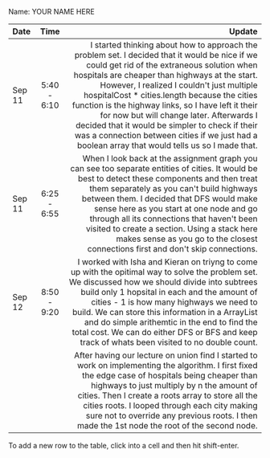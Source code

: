 Name: YOUR NAME HERE

| Date   |    Time     |                                                                                                                                                                                                                                                                                                                                                                                                                                                                                                                                                Update |
|:-------|:-----------:|------------------------------------------------------------------------------------------------------------------------------------------------------------------------------------------------------------------------------------------------------------------------------------------------------------------------------------------------------------------------------------------------------------------------------------------------------------------------------------------------------------------------------------------------------:| 
| Sep 11 | 5:40 - 6:10 | I started thinking about how to approach the problem set. I decided that it would be nice if we could get rid of the extraneous solution when hospitals are cheaper than highways at the start. However, I realized I couldn't just multiple hospitalCost * cities.length because the cities function is the highway links, so I have left it their for now but will change later. Afterwards I decided that it would be simpler to check if their was a connection between cities if we just had a boolean array that would tells us so I made that. |
| Sep 11 | 6:25 - 6:55 |                                                                                  When I look back at the assignment graph you can see too separate entities of cities. It would be best to detect these components and then treat them separately as you can't build highways between them. I decided that DFS would make sense here as you start at one node and go through all its connections that haven't been visited to create a section. Using a stack here makes sense as you go to the closest connections first and don't skip connections. |
| Sep 12 | 8:50 - 9:20 |                                                                                                    I worked with Isha and Kieran on triyng to come up with the opitimal way to solve the problem set. We discussed how we should divide into subtrees build only 1 hopsital in each and the amount of cities - 1 is how many highways we need to build. We can store this information in a ArrayList and do simple arithemtic in the end to find the total cost. We can do either DFS or BFS and keep track of whats been visited to no double count. |
|        |             |                                                                                                                                                  After having our lecture on union find I started to work on implementing the algorithm. I first fixed the edge case of hospitals being cheaper than highways to just multiply by n the amount of cities. Then I create a roots array to store all the cities roots. I looped through each city making sure not to override any previous roots. I then made the 1st node the root of the second node. |


To add a new row to the table, click into a cell and then hit shift-enter.